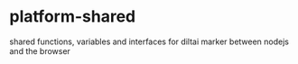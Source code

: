 # platform-shared

shared functions, variables and interfaces for diltai marker between nodejs and the browser
